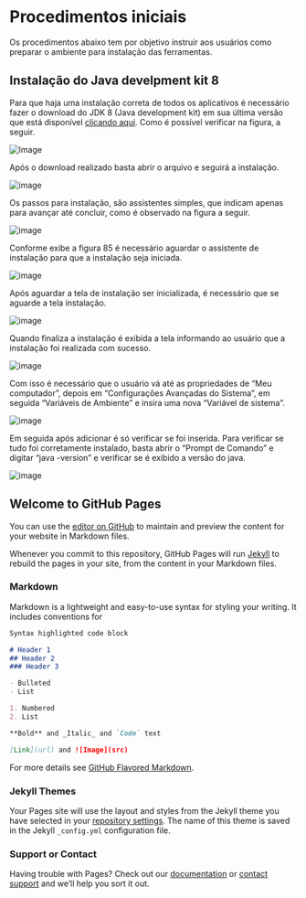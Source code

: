 # Procedimentos iniciais

Os procedimentos abaixo tem por objetivo instruir aos usuários como preparar o ambiente para instalação das ferramentas.

## Instalação do Java develpment kit 8

Para que haja uma instalação correta de todos os aplicativos é necessário fazer o download do JDK 8 (Java development kit) em sua última versão que está disponível [clicando aqui](http://www.oracle.com/technetwork/java/javase/downloads/jdk8-downloads-2133151.html). Como é possível verificar na figura, a seguir.

![Image](https://github.com/marcioferreirap/TCC/blob/master/figuras/instalacao-java/fig01.png)

Após o download realizado basta abrir o arquivo e seguirá a instalação. 

![image](https://github.com/marcioferreirap/TCC/blob/master/figuras/instalacao-java/fig02.png)

Os passos para instalação, são assistentes simples, que indicam apenas para avançar até concluir, como é observado na figura a seguir.

![image](https://github.com/marcioferreirap/TCC/blob/master/figuras/instalacao-java/fig03.png)

Conforme exibe a figura 85 é necessário aguardar o assistente de instalação para que a instalação seja iniciada.

![image](https://github.com/marcioferreirap/TCC/blob/master/figuras/instalacao-java/fig04.png)

Após aguardar a tela de instalação ser inicializada, é necessário que se aguarde a tela instalação.

![image](https://github.com/marcioferreirap/TCC/blob/master/figuras/instalacao-java/fig05.png)

Quando finaliza a instalação é exibida a tela informando ao usuário que a instalação foi realizada com sucesso.

![image](https://github.com/marcioferreirap/TCC/blob/master/figuras/instalacao-java/fig06.png)

Com isso é necessário que o usuário vá até as propriedades de “Meu computador”, depois em “Configurações Avançadas do Sistema”, em seguida “Variáveis de Ambiente” e insira uma nova “Variável de sistema”.

![image](https://github.com/marcioferreirap/TCC/blob/master/figuras/instalacao-java/fig07.png)

Em seguida após adicionar é só verificar se foi inserida. Para verificar se tudo foi corretamente instalado, basta abrir o “Prompt de Comando” e digitar “java -version” e verificar se é exibido a versão do java.

![image](https://github.com/marcioferreirap/TCC/blob/master/figuras/instalacao-java/fig08.png)




## Welcome to GitHub Pages

You can use the [editor on GitHub](https://github.com/marcioferreirap/TCC/edit/master/index.md) to maintain and preview the content for your website in Markdown files.

Whenever you commit to this repository, GitHub Pages will run [Jekyll](https://jekyllrb.com/) to rebuild the pages in your site, from the content in your Markdown files.

### Markdown

Markdown is a lightweight and easy-to-use syntax for styling your writing. It includes conventions for

```markdown
Syntax highlighted code block

# Header 1
## Header 2
### Header 3

- Bulleted
- List

1. Numbered
2. List

**Bold** and _Italic_ and `Code` text

[Link](url) and ![Image](src)
```

For more details see [GitHub Flavored Markdown](https://guides.github.com/features/mastering-markdown/).

### Jekyll Themes

Your Pages site will use the layout and styles from the Jekyll theme you have selected in your [repository settings](https://github.com/marcioferreirap/TCC/settings). The name of this theme is saved in the Jekyll `_config.yml` configuration file.

### Support or Contact

Having trouble with Pages? Check out our [documentation](https://help.github.com/categories/github-pages-basics/) or [contact support](https://github.com/contact) and we’ll help you sort it out.
